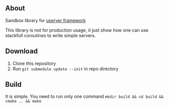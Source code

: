 ## About

Sandbox library for [userver framework](https://github.com/userver-framework/userver)

This library is not for production usage, it just show how one can use stackfull coroutines to write simple servers.

## Download

1. Clone this repository
2. Run `git submodule update --init` in repo directory

## Build

It is simple. You need to run only one command
`mkdir build && cd build && cmake .. && make`

